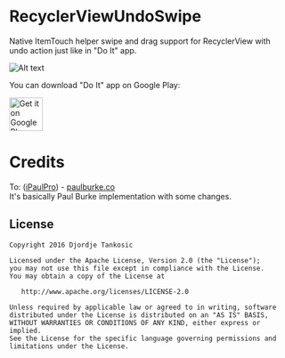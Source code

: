 # RecyclerViewUndoSwipe
Native ItemTouch helper swipe and drag support for RecyclerView with undo action just like in "Do It" app.

![Alt text](http://imgur.com/R91UJql.gif "Optional title")

You can download "Do It" app on Google Play:

<a href="https://play.google.com/store/apps/details?id=com.honeyneutrons.doit" target="_blank">
  <img alt="Get it on Google Play"
       src="https://play.google.com/intl/en_us/badges/images/generic/en-play-badge.png" height="60"/>
</a>

# Credits
To: ([iPaulPro](https://github.com/iPaulPro)) - [paulburke.co](http://paulburke.co/)<br />
It's basically Paul Burke implementation with some changes.

## License

    Copyright 2016 Djordje Tankosic

    Licensed under the Apache License, Version 2.0 (the "License");
    you may not use this file except in compliance with the License.
    You may obtain a copy of the License at

       http://www.apache.org/licenses/LICENSE-2.0

    Unless required by applicable law or agreed to in writing, software
    distributed under the License is distributed on an "AS IS" BASIS,
    WITHOUT WARRANTIES OR CONDITIONS OF ANY KIND, either express or implied.
    See the License for the specific language governing permissions and
    limitations under the License.

